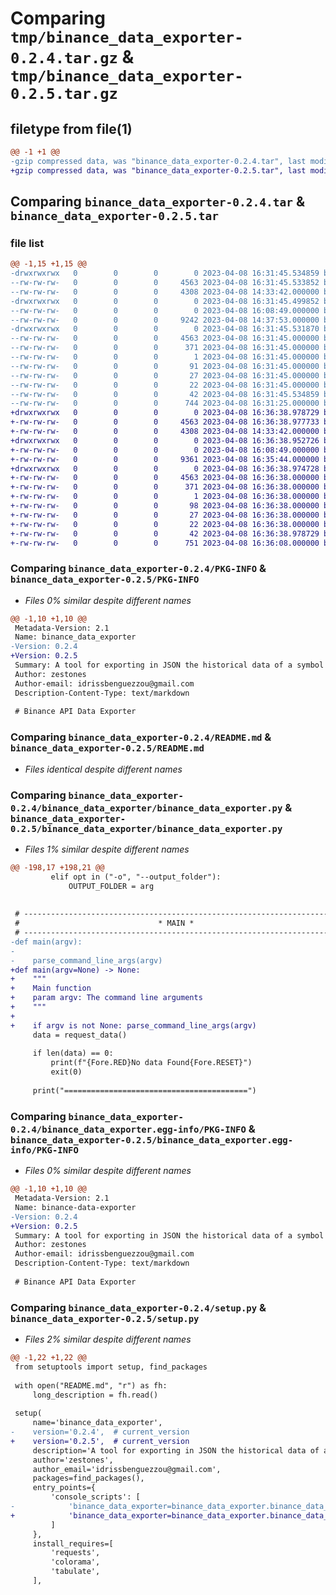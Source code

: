 # Comparing `tmp/binance_data_exporter-0.2.4.tar.gz` & `tmp/binance_data_exporter-0.2.5.tar.gz`

## filetype from file(1)

```diff
@@ -1 +1 @@
-gzip compressed data, was "binance_data_exporter-0.2.4.tar", last modified: Sat Apr  8 16:31:45 2023, max compression
+gzip compressed data, was "binance_data_exporter-0.2.5.tar", last modified: Sat Apr  8 16:36:38 2023, max compression
```

## Comparing `binance_data_exporter-0.2.4.tar` & `binance_data_exporter-0.2.5.tar`

### file list

```diff
@@ -1,15 +1,15 @@
-drwxrwxrwx   0        0        0        0 2023-04-08 16:31:45.534859 binance_data_exporter-0.2.4/
--rw-rw-rw-   0        0        0     4563 2023-04-08 16:31:45.533852 binance_data_exporter-0.2.4/PKG-INFO
--rw-rw-rw-   0        0        0     4308 2023-04-08 14:33:42.000000 binance_data_exporter-0.2.4/README.md
-drwxrwxrwx   0        0        0        0 2023-04-08 16:31:45.499852 binance_data_exporter-0.2.4/binance_data_exporter/
--rw-rw-rw-   0        0        0        0 2023-04-08 16:08:49.000000 binance_data_exporter-0.2.4/binance_data_exporter/__init__.py
--rw-rw-rw-   0        0        0     9242 2023-04-08 14:37:53.000000 binance_data_exporter-0.2.4/binance_data_exporter/binance_data_exporter.py
-drwxrwxrwx   0        0        0        0 2023-04-08 16:31:45.531870 binance_data_exporter-0.2.4/binance_data_exporter.egg-info/
--rw-rw-rw-   0        0        0     4563 2023-04-08 16:31:45.000000 binance_data_exporter-0.2.4/binance_data_exporter.egg-info/PKG-INFO
--rw-rw-rw-   0        0        0      371 2023-04-08 16:31:45.000000 binance_data_exporter-0.2.4/binance_data_exporter.egg-info/SOURCES.txt
--rw-rw-rw-   0        0        0        1 2023-04-08 16:31:45.000000 binance_data_exporter-0.2.4/binance_data_exporter.egg-info/dependency_links.txt
--rw-rw-rw-   0        0        0       91 2023-04-08 16:31:45.000000 binance_data_exporter-0.2.4/binance_data_exporter.egg-info/entry_points.txt
--rw-rw-rw-   0        0        0       27 2023-04-08 16:31:45.000000 binance_data_exporter-0.2.4/binance_data_exporter.egg-info/requires.txt
--rw-rw-rw-   0        0        0       22 2023-04-08 16:31:45.000000 binance_data_exporter-0.2.4/binance_data_exporter.egg-info/top_level.txt
--rw-rw-rw-   0        0        0       42 2023-04-08 16:31:45.534859 binance_data_exporter-0.2.4/setup.cfg
--rw-rw-rw-   0        0        0      744 2023-04-08 16:31:25.000000 binance_data_exporter-0.2.4/setup.py
+drwxrwxrwx   0        0        0        0 2023-04-08 16:36:38.978729 binance_data_exporter-0.2.5/
+-rw-rw-rw-   0        0        0     4563 2023-04-08 16:36:38.977733 binance_data_exporter-0.2.5/PKG-INFO
+-rw-rw-rw-   0        0        0     4308 2023-04-08 14:33:42.000000 binance_data_exporter-0.2.5/README.md
+drwxrwxrwx   0        0        0        0 2023-04-08 16:36:38.952726 binance_data_exporter-0.2.5/binance_data_exporter/
+-rw-rw-rw-   0        0        0        0 2023-04-08 16:08:49.000000 binance_data_exporter-0.2.5/binance_data_exporter/__init__.py
+-rw-rw-rw-   0        0        0     9361 2023-04-08 16:35:44.000000 binance_data_exporter-0.2.5/binance_data_exporter/binance_data_exporter.py
+drwxrwxrwx   0        0        0        0 2023-04-08 16:36:38.974728 binance_data_exporter-0.2.5/binance_data_exporter.egg-info/
+-rw-rw-rw-   0        0        0     4563 2023-04-08 16:36:38.000000 binance_data_exporter-0.2.5/binance_data_exporter.egg-info/PKG-INFO
+-rw-rw-rw-   0        0        0      371 2023-04-08 16:36:38.000000 binance_data_exporter-0.2.5/binance_data_exporter.egg-info/SOURCES.txt
+-rw-rw-rw-   0        0        0        1 2023-04-08 16:36:38.000000 binance_data_exporter-0.2.5/binance_data_exporter.egg-info/dependency_links.txt
+-rw-rw-rw-   0        0        0       98 2023-04-08 16:36:38.000000 binance_data_exporter-0.2.5/binance_data_exporter.egg-info/entry_points.txt
+-rw-rw-rw-   0        0        0       27 2023-04-08 16:36:38.000000 binance_data_exporter-0.2.5/binance_data_exporter.egg-info/requires.txt
+-rw-rw-rw-   0        0        0       22 2023-04-08 16:36:38.000000 binance_data_exporter-0.2.5/binance_data_exporter.egg-info/top_level.txt
+-rw-rw-rw-   0        0        0       42 2023-04-08 16:36:38.978729 binance_data_exporter-0.2.5/setup.cfg
+-rw-rw-rw-   0        0        0      751 2023-04-08 16:36:08.000000 binance_data_exporter-0.2.5/setup.py
```

### Comparing `binance_data_exporter-0.2.4/PKG-INFO` & `binance_data_exporter-0.2.5/PKG-INFO`

 * *Files 0% similar despite different names*

```diff
@@ -1,10 +1,10 @@
 Metadata-Version: 2.1
 Name: binance_data_exporter
-Version: 0.2.4
+Version: 0.2.5
 Summary: A tool for exporting in JSON the historical data of a symbol from Binance
 Author: zestones
 Author-email: idrissbenguezzou@gmail.com
 Description-Content-Type: text/markdown
 
 # Binance API Data Exporter
```

### Comparing `binance_data_exporter-0.2.4/README.md` & `binance_data_exporter-0.2.5/README.md`

 * *Files identical despite different names*

### Comparing `binance_data_exporter-0.2.4/binance_data_exporter/binance_data_exporter.py` & `binance_data_exporter-0.2.5/binance_data_exporter/binance_data_exporter.py`

 * *Files 1% similar despite different names*

```diff
@@ -198,17 +198,21 @@
         elif opt in ("-o", "--output_folder"):
             OUTPUT_FOLDER = arg
 
 
 # ------------------------------------------------------------------------------ #
 #                               * MAIN *                                         #
 # ------------------------------------------------------------------------------ #
-def main(argv):
-
-    parse_command_line_args(argv)
+def main(argv=None) -> None:
+    """
+    Main function
+    param argv: The command line arguments
+    """
+    
+    if argv is not None: parse_command_line_args(argv)
     data = request_data()
     
     if len(data) == 0:
         print(f"{Fore.RED}No data Found{Fore.RESET}")
         exit(0)
 
     print("=========================================")
```

### Comparing `binance_data_exporter-0.2.4/binance_data_exporter.egg-info/PKG-INFO` & `binance_data_exporter-0.2.5/binance_data_exporter.egg-info/PKG-INFO`

 * *Files 0% similar despite different names*

```diff
@@ -1,10 +1,10 @@
 Metadata-Version: 2.1
 Name: binance-data-exporter
-Version: 0.2.4
+Version: 0.2.5
 Summary: A tool for exporting in JSON the historical data of a symbol from Binance
 Author: zestones
 Author-email: idrissbenguezzou@gmail.com
 Description-Content-Type: text/markdown
 
 # Binance API Data Exporter
```

### Comparing `binance_data_exporter-0.2.4/setup.py` & `binance_data_exporter-0.2.5/setup.py`

 * *Files 2% similar despite different names*

```diff
@@ -1,22 +1,22 @@
 from setuptools import setup, find_packages
 
 with open("README.md", "r") as fh:
     long_description = fh.read()
 
 setup(
     name='binance_data_exporter',
-    version='0.2.4',  # current_version
+    version='0.2.5',  # current_version
     description='A tool for exporting in JSON the historical data of a symbol from Binance',
     author='zestones',
     author_email='idrissbenguezzou@gmail.com',
     packages=find_packages(),
     entry_points={
         'console_scripts': [
-            'binance_data_exporter=binance_data_exporter.binance_data_exporter:main'
+            'binance_data_exporter=binance_data_exporter.binance_data_exporter:main [argv]'
         ]
     },
     install_requires=[
         'requests',
         'colorama',
         'tabulate',
     ],
```

